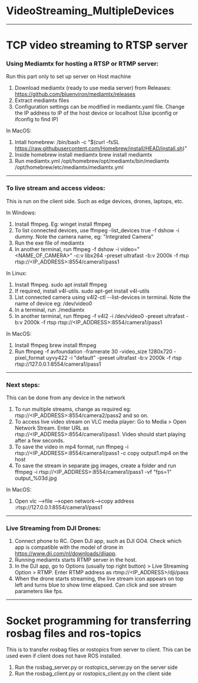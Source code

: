 # VideoStreaming_MultipleDevices
_________________________________________________________________________________________

# TCP video streaming to RTSP server

### Using Mediamtx for hosting a RTSP or RTMP server:
Run this part only to set up server on Host machine

1. Download mediamtx (ready to use media server) from Releases: https://github.com/bluenviron/mediamtx/releases 
2. Extract mediamtx files
3. Configuration settings can be modified in mediamtx.yaml file. Change the IP address to IP of the host device or localhost (Use ipconfig or ifconfig to find IP)

In MacOS:

1. Intall homebrew: /bin/bash -c "$(curl -fsSL https://raw.githubusercontent.com/Homebrew/install/HEAD/install.sh)"
2. Inside homebrew install mediamtx brew install mediamtx
3. Run mediamtx.yml /opt/homebrew/opt/mediamtx/bin/mediamtx /opt/homebrew/etc/mediamtx/mediamtx.yml

_______________________________________________________________________________________

### To live stream and access videos:
This is run on the client side. Such as edge devices, drones, laptops, etc.

In Windows:

1. Install ffmpeg. Eg: winget install ffmpeg
2. To list connected devices, use ffmpeg -list_devices true -f dshow -i dummy. Note the camera name, eg: "Integrated Camera"
3. Run the exe file of mediamtx
4. In another terminal, run ffmpeg -f dshow -i video="<NAME_OF_CAMERA>" -c:v libx264 -preset ultrafast -b:v 2000k -f rtsp rtsp://<IP_ADDRESS>:8554/camera1/pass1


In Linux:

1. Install ffmpeg. sudo apt install ffmpeg
2. If required, install v4l-utils. sudo apt-get install v4l-utils
3. List connected camera using v4l2-ctl --list-devices in terminal. Note the name of device eg: /dev/video0
4. In a terminal, run ./mediamtx 
5. In another terminal, run ffmpeg -f v4l2 -i /dev/video0 -preset ultrafast -b:v 2000k -f rtsp rtsp://<IP_ADDRESS>:8554/camera1/pass1

In MacOS:
1. Install ffmpeg brew install ffmpeg
2. Run ffmpeg -f avfoundation -framerate 30 -video_size 1280x720 -pixel_format uyvy422 -i "default" -preset ultrafast -b:v 2000k -f rtsp rtsp://127.0.0.1:8554/camera1/pass1

_______________________________________________________________________________________

### Next steps:
This can be done from any device in the network

1. To run multiple streams, change as required eg: rtsp://<IP_ADDRESS>:8554/camera2/pass2 and so on.
2. To access live video stream on VLC media player: Go to Media > Open Network Stream. Enter URL as rtsp://<IP_ADDRESS>:8554/camera1/pass1. Video should start playing after a few seconds.
3. To save the video in mp4 format, run ffmpeg -i rtsp://<IP_ADDRESS>:8554/camera1/pass1 -c copy output1.mp4 on the host
4. To save the stream in separate jpg images, create a folder and run ffmpeg -i rtsp://<IP_ADDRESS>:8554/camera1/pass1 -vf "fps=1" output_%03d.jpg

In MacOS:
1. Open vlc —>file —>open network—>copy address :rtsp://127.0.0.1:8554/camera1/pass1

__________________________________________________________________________________________

### Live Streaming from DJI Drones:

1. Connect phone to RC. Open DJI app, such as DJI GO4. Check which app is compatible with the model of drone in https://www.dji.com/nl/downloads/djiapp. 
2. Running mediamtx starts RTMP server in the host.
3. In the DJI app, go to Options (usually top right button) > Live Streaming Option > RTMP. Enter RTMP address as rtmp://<IP_ADDRESS>/dji/pass
4. When the drone starts streaming, the live stream icon appears on top left and turns blue to show time elapsed. Can click and see stream parameters like fps. 

________________________________________________________________________________________

# Socket programming for transferring rosbag files and ros-topics
This is to transfer rosbag files or rostopics from server to client. This can be used even if client does not have ROS installed.

1. Run the rosbag_server.py or rostopics_server.py on the server side
2. Run the rosbag_client.py or rostopics_client.py on the client side


